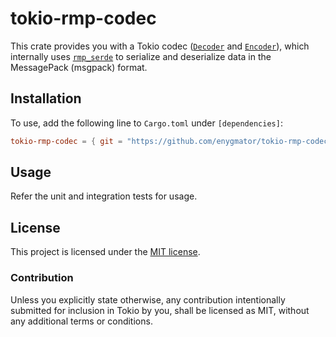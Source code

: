 # tokio-rmp-codec

This crate provides you with a Tokio codec ([`Decoder`] and [`Encoder`]), which internally uses [`rmp_serde`] to serialize and deserialize data in the MessagePack (msgpack) format.

## Installation

To use, add the following line to `Cargo.toml` under `[dependencies]`:

```toml
tokio-rmp-codec = { git = "https://github.com/enygmator/tokio-rmp-codec.git" }
```

## Usage

Refer the unit and integration tests for usage.

## License

This project is licensed under the [MIT license](LICENSE).

### Contribution

Unless you explicitly state otherwise, any contribution intentionally submitted
for inclusion in Tokio by you, shall be licensed as MIT, without any additional
terms or conditions.

[`Decoder`]: tokio_util::codec::Decoder
[`Encoder`]: tokio_util::codec::Encoder
[`rmp_serde`]: https://crates.io/crates/rmp-serde
